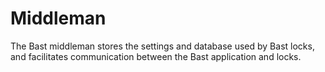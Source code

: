 # Middleman

The Bast middleman stores the settings and database used by Bast locks, and facilitates communication between the Bast application and locks.

